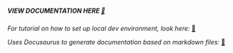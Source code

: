 ##### VIEW DOCUMENTATION HERE <a href="https://excelerondesign.github.io/documentation" target="_blank">:link:</a>

_For tutorial on how to set up local dev environment, look here:_ [:link:](https://dev.excelerondesigns.com/)

_Uses Docusaurus to generate documentation based on markdown files:_ [🦖](https://docusaurus.io/en/)

